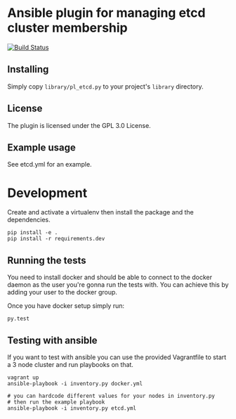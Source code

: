 # Ansible plugin for managing etcd cluster membership
[![Build Status](https://travis-ci.org/PressLabs/etcd_membership_plugin.svg?branch=master)](https://travis-ci.org/PressLabs/etcd_membership_plugin)

## Installing
Simply copy `library/pl_etcd.py` to your project's `library` directory.

## License
The plugin is licensed under the GPL 3.0 License.

## Example usage
See etcd.yml for an example.

# Development
Create and activate a virtualenv then install the package and the dependencies.

```
pip install -e .
pip install -r requirements.dev
```

## Running the tests
You need to install docker and should be able to connect to the docker daemon as the user you're gonna run the tests with.
You can achieve this by adding your user to the docker group.

Once you have docker setup simply run:

```
py.test
```

## Testing with ansible
If you want to test with ansible you can use the provided Vagrantfile to start a 3 node cluster and run playbooks on that.

```
vagrant up
ansible-playbook -i inventory.py docker.yml

# you can hardcode different values for your nodes in inventory.py
# then run the example playbook
ansible-playbook -i inventory.py etcd.yml
```

